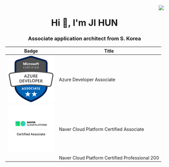 <img src="https://komarev.com/ghpvc/?username=shblue21" align="right"/>


<h1 align="center">Hi 👋, I'm JI HUN</h1>
<h3 align="center">Associate application architect from S. Korea</h3>


| Badge | Title |
|-------|-------|
| <a href="https://www.credly.com/badges/90bd4c1c-2a46-4e0c-8990-0d89635b33e0/public_url"><img src="https://raw.githubusercontent.com/shblue21/shblue21/main/microsoft-certified-azure-developer-associate.1.png" width="150"/></a> | Azure Developer Associate |
| <img src="https://raw.githubusercontent.com/shblue21/shblue21/main/NCA.png" width="150"/> | Naver Cloud Platform Certified Associate|
|  | Naver Cloud Platform Certified Professional 200 |



<!--
**shblue21/shblue21** is a ✨ _special_ ✨ repository because its `README.md` (this file) appears on your GitHub profile.

Here are some ideas to get you started:

- 🔭 I’m currently working on ...
- 🌱 I’m currently learning ...
- 👯 I’m looking to collaborate on ...
- 🤔 I’m looking for help with ...
- 💬 Ask me about ...
- 📫 How to reach me: ...
- 😄 Pronouns: ...
- ⚡ Fun fact: ...
-->
